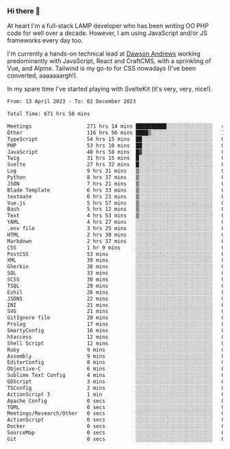### Hi there 👋

<!--
**JamesNock/JamesNock** is a ✨ _special_ ✨ repository because its `README.md` (this file) appears on your GitHub profile.

Here are some ideas to get you started:

- 🔭 I’m currently working on ...
- 🌱 I’m currently learning ...
- 👯 I’m looking to collaborate on ...
- 🤔 I’m looking for help with ...
- 💬 Ask me about ...
- 📫 How to reach me: ...
- 😄 Pronouns: ...
- ⚡ Fun fact: ...
-->
At heart I'm a full-stack LAMP developer who has been writing OO PHP code for well over a decade. However, I am using JavaScript and/or JS frameworks every day too.

I'm currently a hands-on technical lead at [Dawson Andrews](https://www.dawsonandrews.com/) working predominantly with JavaScript, React and CraftCMS, with a sprinkling of Vue, and Alpine. Tailwind is my go-to for CSS nowadays (I've been converted, aaaaaaargh!).

In my spare time I've started playing with SvelteKit (it's very, very, nice!).

<!--START_SECTION:waka-->

```txt
From: 13 April 2023 - To: 02 December 2023

Total Time: 671 hrs 50 mins

Meetings                  271 hrs 14 mins ██████████░░░░░░░░░░░░░░░   40.39 %
Other                     116 hrs 56 mins ████▒░░░░░░░░░░░░░░░░░░░░   17.41 %
TypeScript                54 hrs 15 mins  ██░░░░░░░░░░░░░░░░░░░░░░░   08.08 %
PHP                       53 hrs 10 mins  ██░░░░░░░░░░░░░░░░░░░░░░░   07.92 %
JavaScript                40 hrs 58 mins  █▓░░░░░░░░░░░░░░░░░░░░░░░   06.10 %
Twig                      31 hrs 15 mins  █░░░░░░░░░░░░░░░░░░░░░░░░   04.65 %
Svelte                    27 hrs 32 mins  █░░░░░░░░░░░░░░░░░░░░░░░░   04.10 %
Log                       9 hrs 31 mins   ▒░░░░░░░░░░░░░░░░░░░░░░░░   01.42 %
Python                    8 hrs 37 mins   ▒░░░░░░░░░░░░░░░░░░░░░░░░   01.28 %
JSON                      7 hrs 21 mins   ▒░░░░░░░░░░░░░░░░░░░░░░░░   01.10 %
Blade Template            6 hrs 33 mins   ▒░░░░░░░░░░░░░░░░░░░░░░░░   00.98 %
textmate                  6 hrs 23 mins   ▒░░░░░░░░░░░░░░░░░░░░░░░░   00.95 %
Vue.js                    5 hrs 57 mins   ▒░░░░░░░░░░░░░░░░░░░░░░░░   00.89 %
Bash                      5 hrs 12 mins   ▒░░░░░░░░░░░░░░░░░░░░░░░░   00.78 %
Text                      4 hrs 53 mins   ▒░░░░░░░░░░░░░░░░░░░░░░░░   00.73 %
YAML                      4 hrs 27 mins   ░░░░░░░░░░░░░░░░░░░░░░░░░   00.66 %
.env file                 3 hrs 25 mins   ░░░░░░░░░░░░░░░░░░░░░░░░░   00.51 %
HTML                      2 hrs 38 mins   ░░░░░░░░░░░░░░░░░░░░░░░░░   00.39 %
Markdown                  2 hrs 37 mins   ░░░░░░░░░░░░░░░░░░░░░░░░░   00.39 %
CSS                       1 hr 9 mins     ░░░░░░░░░░░░░░░░░░░░░░░░░   00.17 %
PostCSS                   53 mins         ░░░░░░░░░░░░░░░░░░░░░░░░░   00.13 %
XML                       39 mins         ░░░░░░░░░░░░░░░░░░░░░░░░░   00.10 %
Gherkin                   38 mins         ░░░░░░░░░░░░░░░░░░░░░░░░░   00.09 %
SQL                       33 mins         ░░░░░░░░░░░░░░░░░░░░░░░░░   00.08 %
SCSS                      30 mins         ░░░░░░░░░░░░░░░░░░░░░░░░░   00.07 %
TSQL                      29 mins         ░░░░░░░░░░░░░░░░░░░░░░░░░   00.07 %
Ezhil                     26 mins         ░░░░░░░░░░░░░░░░░░░░░░░░░   00.07 %
JSON5                     22 mins         ░░░░░░░░░░░░░░░░░░░░░░░░░   00.06 %
INI                       21 mins         ░░░░░░░░░░░░░░░░░░░░░░░░░   00.05 %
SVG                       21 mins         ░░░░░░░░░░░░░░░░░░░░░░░░░   00.05 %
GitIgnore file            20 mins         ░░░░░░░░░░░░░░░░░░░░░░░░░   00.05 %
Prolog                    17 mins         ░░░░░░░░░░░░░░░░░░░░░░░░░   00.04 %
SmartyConfig              16 mins         ░░░░░░░░░░░░░░░░░░░░░░░░░   00.04 %
htaccess                  12 mins         ░░░░░░░░░░░░░░░░░░░░░░░░░   00.03 %
Shell Script              12 mins         ░░░░░░░░░░░░░░░░░░░░░░░░░   00.03 %
Ruby                      9 mins          ░░░░░░░░░░░░░░░░░░░░░░░░░   00.02 %
Assembly                  9 mins          ░░░░░░░░░░░░░░░░░░░░░░░░░   00.02 %
EditorConfig              8 mins          ░░░░░░░░░░░░░░░░░░░░░░░░░   00.02 %
Objective-C               6 mins          ░░░░░░░░░░░░░░░░░░░░░░░░░   00.02 %
Sublime Text Config       4 mins          ░░░░░░░░░░░░░░░░░░░░░░░░░   00.01 %
GDScript                  3 mins          ░░░░░░░░░░░░░░░░░░░░░░░░░   00.01 %
TSConfig                  2 mins          ░░░░░░░░░░░░░░░░░░░░░░░░░   00.01 %
ActionScript 3            1 min           ░░░░░░░░░░░░░░░░░░░░░░░░░   00.00 %
Apache Config             0 secs          ░░░░░░░░░░░░░░░░░░░░░░░░░   00.00 %
TOML                      0 secs          ░░░░░░░░░░░░░░░░░░░░░░░░░   00.00 %
Meetings/Research/Other   0 secs          ░░░░░░░░░░░░░░░░░░░░░░░░░   00.00 %
ActionScript              0 secs          ░░░░░░░░░░░░░░░░░░░░░░░░░   00.00 %
Docker                    0 secs          ░░░░░░░░░░░░░░░░░░░░░░░░░   00.00 %
SourceMap                 0 secs          ░░░░░░░░░░░░░░░░░░░░░░░░░   00.00 %
Git                       0 secs          ░░░░░░░░░░░░░░░░░░░░░░░░░   00.00 %
```

<!--END_SECTION:waka-->
